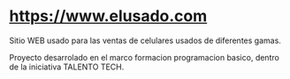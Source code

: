 # https://www.elusado.com
Sitio WEB usado para las ventas de celulares usados de diferentes gamas.

Proyecto desarrolado en el marco formacion programacion basico, dentro de la iniciativa TALENTO TECH.
